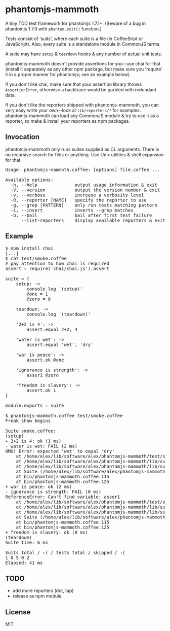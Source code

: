 # phantomjs-mammoth

A tiny TDD test framework for phantomjs 1.7.1+. (Beware of a bug in
phantomjs 1.7.0 with <code>phantom.exit()</code> function.)

Tests consist of 'suits', where each suite is a file (in CoffeeSript or
JavaScript). Also, every suite is a standalone module in CommonJS terms.

A suite may have <code>setup</code> & <code>teardown</code> hooks & any number
of actual unit tests.

phantomjs-mammoth doesn't provide assertions for you--use chai for that
(install it separately as any other npm package, but make sure you
'require' it in a proper manner for phantomjs; see an example below).

If you don't like chai, make sure that your assertion library throws
<code>AssertionError</code>, otherwise a backtrace would be garbled with
redundant data.

If you don't like the reporters shipped with phantomjs-mammoth, you can
very easy write your own--look at <code>lib/reporters/*</code> for
examples. phantomjs-mammoth can load any CommonJS module & try to use it
as a reporter, so make & install your reporters as npm packages.

## Invocation

phantomjs-mammoth only runs suites supplied as CL arguments. There is no
recursive search for files or anything. Use Unix utilities & shell
expansion for that.

<pre>
Usage: phantomjs-mammoth.coffee: [options] file.coffee ...

Available options:
  -h, --help              output usage information & exit
  -V, --version           output the version number & exit
  -v, --verbose           increase a verbosity level
  -R, --reporter [NAME]   specify the reporter to use
  -g, --grep [PATTERN]    only run tests matching pattern
  -i, --invert            inverts --grep matches
  -b, --bail              bail after first test failure
      --list-reporters    display available reporters & exit
</pre>

## Example

<pre>
$ npm install chai
[...]
$ cat test/smoke.coffee
# pay attention to how chai is required
assert = require('chai/chai.js').assert

suite = {
    setup: ->
        console.log '(setup)'
        @one = 1
        @zero = 0

    teardown: ->
        console.log '(teardown)'

    '2+2 is 4': ->
        assert.equal 2+2, 4

    'water is wet': ->
        assert.equal 'wet', 'dry'

    'war is peace': ->
        assert.ok @one

    'ignorance is strength': ->
        asser1 @zero

    'freedom is slavery': ->
        assert.ok 1
}

module.exports = suite

$ phantomjs-mammoth.coffee test/smoke.coffee
Freak show begins

Suite smoke.coffee:
(setup)
+ 2+2 is 4: ok (1 ms)
- water is wet: FAIL (2 ms)
OMG! Error: expected 'wet' to equal 'dry'
    at /home/alex/lib/software/alex/phantomjs-mammoth/test/smoke.coffee:19
    at /home/alex/lib/software/alex/phantomjs-mammoth/lib/suite.coffee:123
    at /home/alex/lib/software/alex/phantomjs-mammoth/lib/suite.coffee:75
    at Suite (/home/alex/lib/software/alex/phantomjs-mammoth/lib/suite.coffee:32)
    at bin/phantomjs-mammoth.coffee:115
    at bin/phantomjs-mammoth.coffee:125
+ war is peace: ok (2 ms)
- ignorance is strength: FAIL (0 ms)
ReferenceError: Can't find variable: asser1
    at /home/alex/lib/software/alex/phantomjs-mammoth/test/smoke.coffee:25
    at /home/alex/lib/software/alex/phantomjs-mammoth/lib/suite.coffee:123
    at /home/alex/lib/software/alex/phantomjs-mammoth/lib/suite.coffee:75
    at Suite (/home/alex/lib/software/alex/phantomjs-mammoth/lib/suite.coffee:32)
    at bin/phantomjs-mammoth.coffee:115
    at bin/phantomjs-mammoth.coffee:125
+ freedom is slavery: ok (0 ms)
(teardown)
Suite time: 6 ms

Suits total / :( / tests total / skipped / :(
1 0 5 0 2
Elapsed: 41 ms
</pre>

## TODO

- add more reporters (dot, tap)
- release as npm module

## License

MIT.
